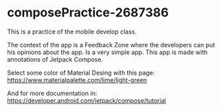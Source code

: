 # composePractice-2687386
This is a practice of the mobile develop class.

The context of the app is a Feedback Zone where the developers can put his opinions about the app. Is a very simple app.
This app is made with annotations of Jetpack Compose.

Select some color of Material Desing with this page:
https://www.materialpalette.com/lime/light-green

And for more documentation in:
https://developer.android.com/jetpack/compose/tutorial
